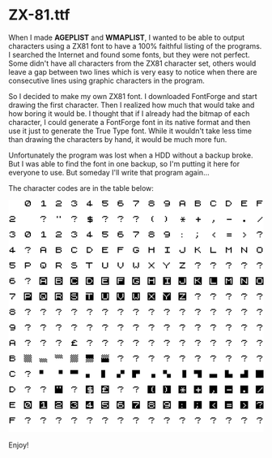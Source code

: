 # ZX-81.ttf

When I made **AGEPLIST** and **WMAPLIST**, I wanted to be able to output characters using a ZX81 font to have a 100% faithful listing of the programs. I searched the Internet and found some fonts, but they were not perfect. Some didn't have all characters from the ZX81 character set, others would leave a gap between two lines which is very easy to notice when there are consecutive lines using graphic characters in the program.

So I decided to make my own ZX81 font. I downloaded FontForge and start drawing the first character. Then I realized how much that would take and how boring it would be. I thought that if I already had the bitmap of each character, I could generate a FontForge font in its native format and then use it just to generate the True Type font. While it wouldn't take less time than drawing the characters by hand, it would be much more fun.

Unfortunately the program was lost when a HDD without a backup broke. But I was able to find the font in one backup, so I'm putting it here for everyone to use. But someday I'll write that program again...

The character codes are in the table below:

![Cheevos Hunter](zx81ttf_codes.png)

Enjoy!
